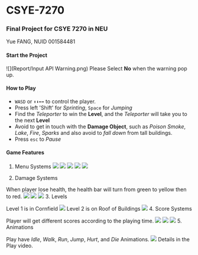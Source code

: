 # CSYE-7270
### Final Project for CSYE 7270 in NEU
Yue FANG, NUID 001584481

#### Start the Project
![](Report/Input API Warning.png)
Please Select **No** when the warning pop up.

#### How to Play
- `WASD` or `⬆️⬇️⬅️➡️`  to control the player.
- Press left 'Shift' for *Sprinting*, `Space` for *Jumping*
- Find the *Teleporter* to win the **Level**, and the *Teleporter* will take you to the next **Level**
- Avoid to get in touch with the **Damage Object**, such as *Poison Smoke*, *Lake*, *Fire*, *Sparks* and also avoid to *fall down* from tall buildings. 
- Press `esc` to *Pause*

#### Game Features
1. Menu Systems
![](Report/MainMenu.png)
![](Report/LevelMenu.png)
![](Report/PauseMenu.png)
![](Report/GameOver.png)
![](Report/LevelsClear.png)

2. Damage Systems

When player lose health, the health bar will turn from green to yellow then to red.
![](Report/Health1.png)
![](Report/Health2.png)
![](Report/Health3.png)
3. Levels

Level 1 is in Cornfield
![](Report/Health1.png)
Level 2 is on Roof of Buildings
![](Report/Level2.png)
4. Score Systems

Player will get different scores according to the playing time.
![](Report/Score3.png)
![](Report/Score2.png)
![](Report/Score1.png)
5. Animations

Play have *Idle*, *Walk*, *Run*, *Jump*, *Hurt*, and *Die* Animations.
![](Report/Animations.png)
Details in the Play video.


